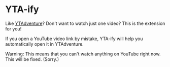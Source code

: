 YTA-ify
=======

Like [YTAdventure](http://www.ytadventure.com/)? Don't want to watch just one video? This is the extension for you!

If you open a YouTube video link by mistake, YTA-ify will help you automatically open it in YTAdventure.

Warning: This means that you can't watch anything on YouTube right now. This will be fixed. (Sorry.)
